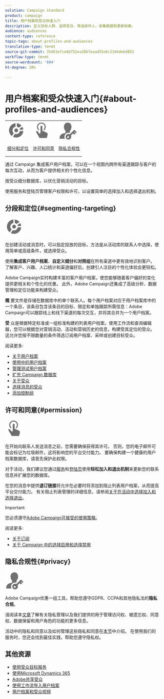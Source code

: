 ```yaml
---
solution: Campaign Standard
product: campaign
title: 用户档案和受众快速入门
description: 定义目标人群、选择受众、筛选收件人、收集数据和更新档案。
audience: audiences
content-type: reference
topic-tags: about-profiles-and-audiences
translation-type: tm+mt
source-git-commit: 35d61efce8d752ea30b7eaad55e6c23d4debd853
workflow-type: tm+mt
source-wordcount: '604'
ht-degree: 20%

---
```



# 用户档案和受众快速入门{#about-profiles-and-audiences}

<table>
<tr>
<td><img src="assets/do-not-localize/icon_segment.svg" width="60px"><p><a href="#segmenting-targeting">细分和定位</a></p></td>
<td><img src="assets/do-not-localize/icon_permission.svg" width="60px"><p><a href="#permission">许可和同意</a></p></td>
<td><img src="assets/do-not-localize/icon_privacy.svg" width="60px"><p><a href="#privacy">隐私合规性</a></p></td></tr>
</table>

通过 Campaign 集成客户用户档案，可以在一个视图内跨所有渠道跟踪与客户的每次互动，从而为客户提供相关的个性化信息。

按受众细分数据库，以优化营销活动的目标。

使用服务和登陆页管理客户权限和许可，以设置简单的选择加入和选择退出机制。

## 分段和定位{#segmenting-targeting}

<img src="assets/do-not-localize/icon_segment.svg" width="60px">

在创建活动或消息时，可以指定投放的目标，方法是从活动库的联系人中选择，使用简单或高级条件，或选择受众。

使用&#x200B;**集成客户用户档案**、**自定义细分**&#x200B;和&#x200B;**对照组**&#x200B;在所有渠道中更有效地识别客户。 了解客户、兴趣、人口统计和渠道偏好后，创建引人注目的个性化体验会更轻松。

Adobe Campaign实时构建丰富的客户用户档案，使您能够随着客户偏好的变化提供更相关和个性化的优惠。 此外，Adobe Campaign还集成了高级分析、数据管理和定位功能来构建受众。

**概** 要文件是存储在数据库中的单个联系人。每个用户档案对应于用户档案库中的一个条目，该条目包含该条目的目标、限定和单独跟踪所需信息：Adobe Campaign可以跟踪线上和线下渠道的每次交互，并将其合并为一个用户档案。

**受** 众是根据特定标准或一组标准构建的列表用户档案。使用工作流和查询编辑器，您可以根据您对营销活动、活动和营销历史的信息，构建受其定位的受众。 这允许您按不限数量的条件筛选订阅用户档案、采样或创建目标受众。

阅读更多:

* [关于用户档案](../../audiences/using/about-profiles.md)
* [使用中的用户档案](../../audiences/using/active-profiles.md)
* [管理测试用户档案](../../audiences/using/managing-test-profiles.md)
* [扩充 Campaign 数据库](../../audiences/using/enriching-campaign-database.md)
* [关于受众](../../audiences/using/about-audiences.md)
* [选择消息的受众](../../audiences/using/selecting-an-audience-in-a-message.md)
* [添加控制组](../../sending/using/control-group.md)

## 许可和同意{#permission}

<img src="assets/do-not-localize/icon_permission.svg"  width="60px">

在开始向联系人发送消息之前，您需要确保获得其许可。 否则，您的电子邮件可能会标记为垃圾邮件，这将影响您的平台交付能力。 要确保构建一个健康的用户档案数据库，请首先保护此权限。

对于活动，我们建议您通过[服务](../../audiences/using/creating-a-service.md)和[登陆页](../../channels/using/getting-started-with-landing-pages.md)使用&#x200B;**轻松加入和退出机制**&#x200B;来更新您的联系信息并扩展您的数据库。

在您的消息中提供&#x200B;**退订链接**&#x200B;将允许在必要时将添加到阻止列表用户档案，从而提高平台交付能力。 有关阻止列表管理的详细信息，请参阅[关于在活动中选择加入和选择退出](../../audiences/using/about-opt-in-and-opt-out-in-campaign.md)。

>[!IMPORTANT]
>
>您必须遵守[Adobe Campaign可接受的使用策略](https://www.adobe.com/legal/terms/aup.html)。

阅读更多:

* [关于订阅](../../audiences/using/about-subscriptions.md)
* [关于 Campaign 中的选择启用和选择禁用](../../audiences/using/about-opt-in-and-opt-out-in-campaign.md)

## 隐私合规性{#privacy}

<img src="assets/do-not-localize/icon_privacy.svg" width="60px">

Adobe Campaign优惠一组工具，帮助您遵守GDPR、CCPA和其他隐私法的&#x200B;**隐私合规**。

请阅读本[文章](https://helpx.adobe.com/cn/campaign/kb/campaign-privacy.html)了解有关隐私管理以及我们提供的用于管理访问权、被遗忘权、同意权、数据保留和用户角色的功能的更多信息。

活动中的隐私和同意以及如何管理这些隐私和同意在[本节](../../start/using/privacy.md)中介绍。 在使用我们的服务时，您还会找到最佳实践，帮助您遵守隐私权。

## 其他资源

* [使用受众目标服务](../../integrating/using/aep-about-audience-destinations-service.md)
* [使用Microsoft Dynamics 365](../../integrating/using/d365-acs-get-started.md)
* [Adobe共享受众](../../integrating/using/sharing-audiences-with-audience-manager-or-people-core-service.md)
* [使用工作流导入用户档案](../../automating/using/creating-import-workflow-templates.md)
* [用户档案和受众视频](https://docs.adobe.com/content/help/en/campaign-standard-learn/tutorials/profiles-and-audiences/creating-profiles-and-audiences.html)
